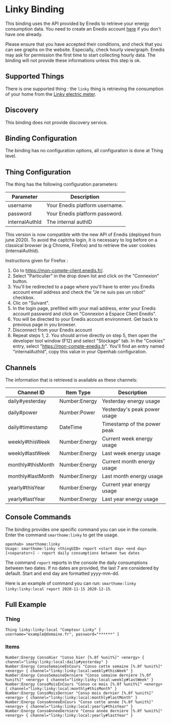 # Linky Binding

This binding uses the API provided by Enedis to retrieve your energy consumption data.
You need to create an Enedis account [here](https://espace-client-connexion.enedis.fr/auth/UI/Login?realm=particuliers) if you don't have one already.

Please ensure that you have accepted their conditions, and check that you can see graphs on the website.
Especially, check hourly view/graph. Enedis may ask for permission the first time to start collecting hourly data. 
The binding will not provide these informations unless this step is ok.

## Supported Things

There is one supported thing : the `linky` thing is retrieving the consumption of your home from the [Linky electric meter](https://www.enedis.fr/linky-compteur-communicant).

## Discovery

This binding does not provide discovery service.

## Binding Configuration

The binding has no configuration options, all configuration is done at Thing level.

## Thing Configuration

The thing has the following configuration parameters:

| Parameter      | Description                    |
|----------------|--------------------------------|
| username       | Your Enedis platform username. |
| password       | Your Enedis platform password. |
| internalAuthId | The internal authID            |

This version is now compatible with the new API of Enedis (deployed from june 2020).
To avoid the captcha login, it is necessary to log before on a classical browser (e.g Chrome, Firefox) and to retrieve the user cookies (internalAuthId).

Instructions given for Firefox : 

1. Go to https://mon-compte-client.enedis.fr/.
2. Select "Particulier" in the drop down list and click on the "Connexion" button.
3. You'll be redirected to a page where you'll have to enter you Enedis account email address and check the "Je ne suis pas un robot" checkbox.
4. Clic on "Suivant".
5. In the login page, prefilled with your mail address, enter your Enedis account password and click on "Connexion à Espace Client Enedis".
6. You will be directed to your Enedis account environment. Get back to previous page in you browser.
7. Disconnect from your Enedis account
8. Repeat steps 1, 2. You should arrive directly on step 5, then open the developer tool window (F12) and select "Stockage" tab. In the "Cookies" entry, select "https://mon-compte-enedis.fr". You'll find an entry named "internalAuthId", copy this value in your Openhab configuration.

## Channels

The information that is retrieved is available as these channels:

| Channel ID        | Item Type     | Description                  |
|-------------------|---------------|------------------------------|
| daily#yesterday   | Number:Energy | Yesterday energy usage       |
| daily#power       | Number:Power  | Yesterday's peak power usage |
| daily#timestamp   | DateTime      | Timestamp of the power peak  |
| weekly#thisWeek   | Number:Energy | Current week energy usage    |
| weekly#lastWeek   | Number:Energy | Last week energy usage       |
| monthly#thisMonth | Number:Energy | Current month energy usage   |
| monthly#lastMonth | Number:Energy | Last month energy usage      |
| yearly#thisYear   | Number:Energy | Current year energy usage    |
| yearly#lastYear   | Number:Energy | Last year energy usage       |

## Console Commands

The binding provides one specific command you can use in the console.
Enter the command `smarthome:linky` to get the usage.

```
openhab> smarthome:linky
Usage: smarthome:linky <thingUID> report <start day> <end day> [<separator>] - report daily consumptions between two dates
```

The command `report` reports in the console the daily consumptions between two dates.
If no dates are provided, the last 7 are considered by default.
Start and end day are formatted yyyy-mm-dd.

Here is an example of command you can run: `smarthome:linky linky:linky:local report 2020-11-15 2020-12-15`.

## Full Example

### Thing

```
Thing linky:linky:local "Compteur Linky" [ username="example@domaine.fr", password="******" ]
```

### Items

```
Number:Energy ConsoHier "Conso hier [%.0f %unit%]" <energy> { channel="linky:linky:local:daily#yesterday" }
Number:Energy ConsoSemaineEnCours "Conso cette semaine [%.0f %unit%]" <energy> { channel="linky:linky:local:weekly#thisWeek" }
Number:Energy ConsoSemaineDerniere "Conso semaine dernière [%.0f %unit%]" <energy> { channel="linky:linky:local:weekly#lastWeek" }
Number:Energy ConsoMoisEnCours "Conso ce mois [%.0f %unit%]" <energy> { channel="linky:linky:local:monthly#thisMonth" }
Number:Energy ConsoMoisDernier "Conso mois dernier [%.0f %unit%]" <energy> { channel="linky:linky:local:monthly#lastMonth" }
Number:Energy ConsoAnneeEnCours "Conso cette année [%.0f %unit%]" <energy> { channel="linky:linky:local:yearly#thisYear" }
Number:Energy ConsoAnneeDerniere "Conso année dernière [%.0f %unit%]" <energy> { channel="linky:linky:local:yearly#lastYear" }
```
